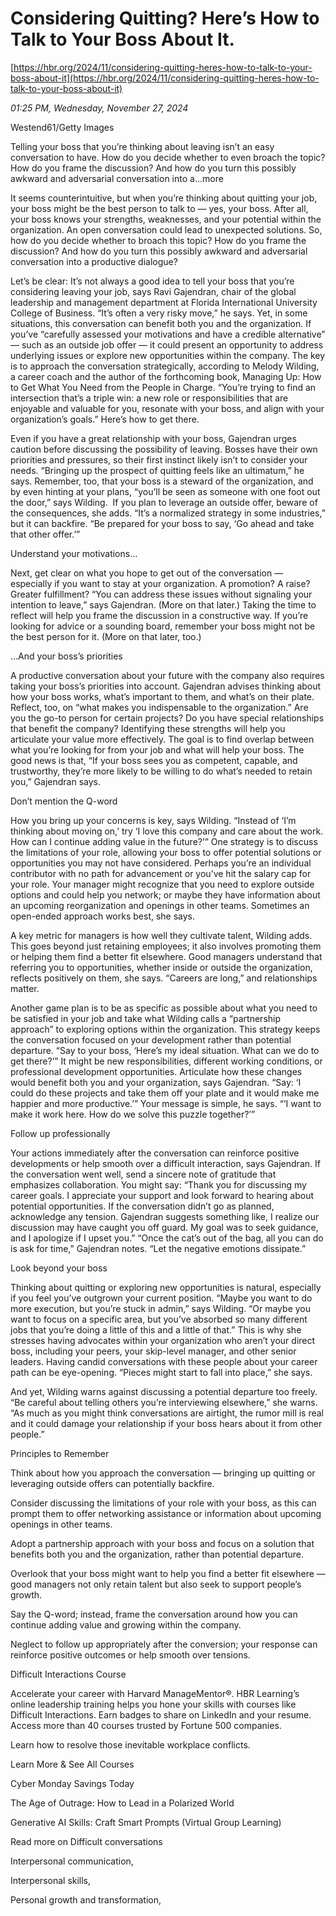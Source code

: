 # Considering Quitting? Here’s How to Talk to Your Boss About It.

[https://hbr.org/2024/11/considering-quitting-heres-how-to-talk-to-your-boss-about-it](https://hbr.org/2024/11/considering-quitting-heres-how-to-talk-to-your-boss-about-it)

*01:25 PM, Wednesday, November 27, 2024*

Westend61/Getty Images

Telling your boss that you’re thinking about leaving isn’t an easy conversation to have. How do you decide whether to even broach the topic? How do you frame the discussion? And how do you turn this possibly awkward and adversarial conversation into a...more

It seems counterintuitive, but when you’re thinking about quitting your job, your boss might be the best person to talk to — yes, your boss. After all, your boss knows your strengths, weaknesses, and your potential within the organization. An open conversation could lead to unexpected solutions. So, how do you decide whether to broach this topic? How do you frame the discussion? And how do you turn this possibly awkward and adversarial conversation into a productive dialogue?

Let’s be clear: It’s not always a good idea to tell your boss that you’re considering leaving your job, says Ravi Gajendran, chair of the global leadership and management department at Florida International University College of Business. “It’s often a very risky move,” he says. Yet, in some situations, this conversation can benefit both you and the organization. If you’ve “carefully assessed your motivations and have a credible alternative” — such as an outside job offer — it could present an opportunity to address underlying issues or explore new opportunities within the company. The key is to approach the conversation strategically, according to Melody Wilding, a career coach and the author of the forthcoming book, Managing Up: How to Get What You Need from the People in Charge. “You’re trying to find an intersection that’s a triple win: a new role or responsibilities that are enjoyable and valuable for you, resonate with your boss, and align with your organization’s goals.” Here’s how to get there.

Even if you have a great relationship with your boss, Gajendran urges caution before discussing the possibility of leaving. Bosses have their own priorities and pressures, so their first instinct likely isn’t to consider your needs. “Bringing up the prospect of quitting feels like an ultimatum,” he says. Remember, too, that your boss is a steward of the organization, and by even hinting at your plans, “you’ll be seen as someone with one foot out the door,” says Wilding.  If you plan to leverage an outside offer, beware of the consequences, she adds. “It’s a normalized strategy in some industries,” but it can backfire. “Be prepared for your boss to say, ‘Go ahead and take that other offer.’”

Understand your motivations…

Next, get clear on what you hope to get out of the conversation — especially if you want to stay at your organization. A promotion? A raise? Greater fulfillment? “You can address these issues without signaling your intention to leave,” says Gajendran. (More on that later.) Taking the time to reflect will help you frame the discussion in a constructive way. If you’re looking for advice or a sounding board, remember your boss might not be the best person for it. (More on that later, too.)

…And your boss’s priorities

A productive conversation about your future with the company also requires taking your boss’s priorities into account. Gajendran advises thinking about how your boss works, what’s important to them, and what’s on their plate. Reflect, too, on “what makes you indispensable to the organization.” Are you the go-to person for certain projects? Do you have special relationships that benefit the company? Identifying these strengths will help you articulate your value more effectively. The goal is to find overlap between what you’re looking for from your job and what will help your boss. The good news is that, “If your boss sees you as competent, capable, and trustworthy, they’re more likely to be willing to do what’s needed to retain you,” Gajendran says.

Don’t mention the Q-word

How you bring up your concerns is key, says Wilding. “Instead of ‘I’m thinking about moving on,’ try ‘I love this company and care about the work. How can I continue adding value in the future?’” One strategy is to discuss the limitations of your role, allowing your boss to offer potential solutions or opportunities you may not have considered. Perhaps you’re an individual contributor with no path for advancement or you’ve hit the salary cap for your role. Your manager might recognize that you need to explore outside options and could help you network; or maybe they have information about an upcoming reorganization and openings in other teams. Sometimes an open-ended approach works best, she says.

A key metric for managers is how well they cultivate talent, Wilding adds. This goes beyond just retaining employees; it also involves promoting them or helping them find a better fit elsewhere. Good managers understand that referring you to opportunities, whether inside or outside the organization, reflects positively on them, she says. “Careers are long,” and relationships matter.

Another game plan is to be as specific as possible about what you need to be satisfied in your job and take what Wilding calls a “partnership approach” to exploring options within the organization. This strategy keeps the conversation focused on your development rather than potential departure. “Say to your boss, ‘Here’s my ideal situation. What can we do to get there?’” It might be new responsibilities, different working conditions, or professional development opportunities. Articulate how these changes would benefit both you and your organization, says Gajendran. “Say: ‘I could do these projects and take them off your plate and it would make me happier and more productive.’” Your message is simple, he says. “‘I want to make it work here. How do we solve this puzzle together?’”

Follow up professionally

Your actions immediately after the conversation can reinforce positive developments or help smooth over a difficult interaction, says Gajendran. If the conversation went well, send a sincere note of gratitude that emphasizes collaboration. You might say: “Thank you for discussing my career goals. I appreciate your support and look forward to hearing about potential opportunities. If the conversation didn’t go as planned, acknowledge any tension. Gajendran suggests something like, I realize our discussion may have caught you off guard. My goal was to seek guidance, and I apologize if I upset you.” “Once the cat’s out of the bag, all you can do is ask for time,” Gajendran notes. “Let the negative emotions dissipate.”

Look beyond your boss

Thinking about quitting or exploring new opportunities is natural, especially if you feel you’ve outgrown your current position. “Maybe you want to do more execution, but you’re stuck in admin,” says Wilding. “Or maybe you want to focus on a specific area, but you’ve absorbed so many different jobs that you’re doing a little of this and a little of that.” This is why she stresses having advocates within your organization who aren’t your direct boss, including your peers, your skip-level manager, and other senior leaders. Having candid conversations with these people about your career path can be eye-opening. “Pieces might start to fall into place,” she says.

And yet, Wilding warns against discussing a potential departure too freely. “Be careful about telling others you’re interviewing elsewhere,” she warns. “As much as you might think conversations are airtight, the rumor mill is real and it could damage your relationship if your boss hears about it from other people.”

Principles to Remember

Think about how you approach the conversation — bringing up quitting or leveraging outside offers can potentially backfire.

Consider discussing the limitations of your role with your boss, as this can prompt them to offer networking assistance or information about upcoming openings in other teams.

Adopt a partnership approach with your boss and focus on a solution that benefits both you and the organization, rather than potential departure.

Overlook that your boss might want to help you find a better fit elsewhere — good managers not only retain talent but also seek to support people’s growth.

Say the Q-word; instead, frame the conversation around how you can continue adding value and growing within the company.

Neglect to follow up appropriately after the conversion; your response can reinforce positive outcomes or help smooth over tensions.

Difficult Interactions Course

Accelerate your career with Harvard ManageMentor®. HBR Learning’s online leadership training helps you hone your skills with courses like Difficult Interactions. Earn badges to share on LinkedIn and your resume. Access more than 40 courses trusted by Fortune 500 companies.

Learn how to resolve those inevitable workplace conflicts.

Learn More & See All Courses

Cyber Monday Savings Today

The Age of Outrage: How to Lead in a Polarized World

Generative AI Skills: Craft Smart Prompts (Virtual Group Learning)

Read more on Difficult conversations

Interpersonal communication,

Interpersonal skills,

Personal growth and transformation,


